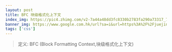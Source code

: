 ```yaml
---
layout: post
title: BFC 块级格式化上下文
index_img: https://pic4.zhimg.com/v2-7a44a48dd3fc8330b2783fa290a73317_720w.jpg?source=172ae18b
banner_img: https://www.google.com.hk/url?sa=i&url=https%3A%2F%2Fjuejin.cn%2Fpost%2F6960866014384881671&psig=AOvVaw0rM_nQ0dEwEb_qZ4JL5mkI&ust=1624326026681000&source=images&cd=vfe&ved=0CAoQjRxqFwoTCMCkk5jMp_ECFQAAAAAdAAAAABAb
tags: ['css']
---
```


> 定义: BFC (Block Formatting Context,块级格式化上下文)

